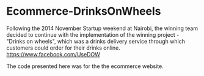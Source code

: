 # Ecommerce-DrinksOnWheels

Following the 2014 November Startup weekend at Nairobi, the winning team decided to continue with the implementation of the winning project - "Drinks on wheels", which was a drinks delivery service through which customers could order for their drinks online.
https://www.facebook.com/UseDOW

The code presented here was for the the ecommerce website.
